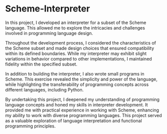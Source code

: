 # Scheme-Interpreter
In this project, I developed an interpreter for a subset of the Scheme language. This allowed me to explore the intricacies and challenges involved in programming language design.

Throughout the development process, I  considered the characteristics of the Scheme subset and made design choices that ensured compatibility within its defined boundaries. While my interpreter may exhibit slight variations in behavior compared to other implementations, I maintained fidelity within the specified subset.

In addition to building the interpreter, I also wrote small programs in Scheme. This exercise revealed the simplicity and power of the language, while highlighting the transferability of programming concepts across different languages, including Python.

By undertaking this project, I deepened my understanding of programming language concepts and honed my skills in interpreter development. It provided me with practical experience in working with Scheme, enhancing my ability to work with diverse programming languages. This project served as a valuable exploration of language interpretation and functional programming principles.
